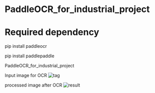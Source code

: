 # PaddleOCR_for_industrial_project


# Required dependency 
pip install paddleocr

pip install paddlepaddle













PaddleOCR_for_industrial_project

Input image for OCR 
![tag](https://github.com/user-attachments/assets/8b2d1a9b-847e-46b6-a987-8dee826b9dce)


 processed image after OCR 
![result](https://github.com/user-attachments/assets/97cca04f-e1ed-4257-9fa2-f81c986a5ee4)

